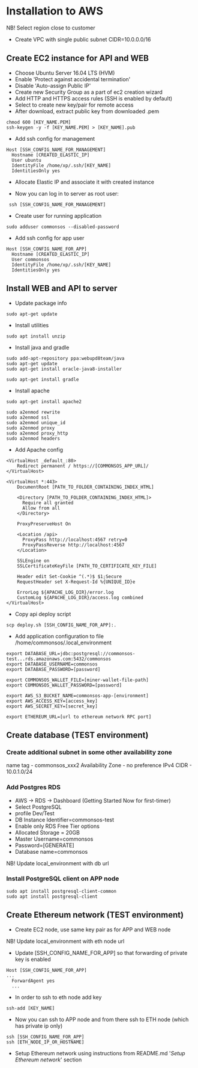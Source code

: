 # Installation to AWS

NB! Select region close to customer

- Create VPC with single public subnet CIDR=10.0.0.0/16

## Create EC2 instance for API and WEB
- Choose Ubuntu Server 16.04 LTS (HVM)
- Enable 'Protect against accidental termination'
- Disable 'Auto-assign Public IP'
- Create new Security Group as a part of ec2 creation wizard
- Add HTTP and HTTPS access rules (SSH is enabled by default)
- Select to create new key/pair for remote access
- After download, extract public key from downloaded .pem
```
chmod 600 [KEY_NAME.PEM]
ssh-keygen -y -f [KEY_NAME.PEM] > [KEY_NAME].pub
``` 

- Add ssh config for management
```
Host [SSH_CONFIG_NAME_FOR_MANAGEMENT]
  Hostname [CREATED_ELASTIC_IP]
  User ubuntu
  IdentityFile /home/xp/.ssh/[KEY_NAME]
  IdentitiesOnly yes
```

- Allocate Elastic IP and associate it with created instance

- Now you can log in to server as root user:
```
 ssh [SSH_CONFIG_NAME_FOR_MANAGEMENT]
```

- Create user for running application
```
sudo adduser commonsos --disabled-password
```

- Add ssh config for app user
```
Host [SSH_CONFIG_NAME_FOR_APP]
  Hostname [CREATED_ELASTIC_IP]
  User commonsos
  IdentityFile /home/xp/.ssh/[KEY_NAME]
  IdentitiesOnly yes
```


## Install WEB and API to server
- Update package info
```
sudo apt-get update
```

- Install utilities
```
sudo apt install unzip
```

- Install java and gradle
```
sudo add-apt-repository ppa:webupd8team/java
sudo apt-get update
sudo apt-get install oracle-java8-installer 

sudo apt-get install gradle 
```

- Install apache
```
sudo apt-get install apache2

sudo a2enmod rewrite
sudo a2enmod ssl
sudo a2enmod unique_id
sudo a2enmod proxy
sudo a2enmod proxy_http
sudo a2enmod headers
```

- Add Apache config
```
<VirtualHost _default_:80>
	Redirect permanent / https://[COMMONSOS_APP_URL]/
</VirtualHost>

<VirtualHost *:443>
    DocumentRoot [PATH_TO_FOLDER_CONTAINING_INDEX_HTML]

    <Directory [PATH_TO_FOLDER_CONTAINING_INDEX_HTML]>
      Require all granted
      Allow from all
    </Directory>

    ProxyPreserveHost On

    <Location /api>
      ProxyPass http://localhost:4567 retry=0
      ProxyPassReverse http://localhost:4567
    </Location>

    SSLEngine on
    SSLCertificateKeyFile [PATH_TO_CERTIFICATE_KEY_FILE]

    Header edit Set-Cookie ^(.*)$ $1;Secure
    RequestHeader set X-Request-Id %{UNIQUE_ID}e

    ErrorLog ${APACHE_LOG_DIR}/error.log
    CustomLog ${APACHE_LOG_DIR}/access.log combined
</VirtualHost>
```


- Copy api deploy script 
```
scp deploy.sh [SSH_CONFIG_NAME_FOR_APP]:.
```

- Add application configuration to file /home/commonsos/.local_environment
```
export DATABASE_URL=jdbc:postgresql://commonsos-test...rds.amazonaws.com:5432/commonsos
export DATABASE_USERNAME=commonsos
export DATABASE_PASSWORD=[password]

export COMMONSOS_WALLET_FILE=[miner-wallet-file-path]
export COMMONSOS_WALLET_PASSWORD=[password]

export AWS_S3_BUCKET_NAME=commonsos-app-[environment]
export AWS_ACCESS_KEY=[access_key]
export AWS_SECRET_KEY=[secret_key]

export ETHEREUM_URL=[url to ethereum network RPC port]
```

## Create database (TEST environment)

### Create additional subnet in some other availability zone
name tag - commonsos_xxx2
Availability Zone - no preference
IPv4 CIDR - 10.0.1.0/24

### Add Postgres RDS
- AWS -> RDS -> Dashboard (Getting Started Now for first-timer)
- Select PostgreSQL
- profile Dev/Test
- DB Instance Identifier=commonsos-test
- Enable only RDS Free Tier options
- Allocated Storage = 20GB
- Master Username=commonsos
- Password=[GENERATE]
- Database name=commonsos

NB! Update local_environment with db url

### Install PostgreSQL client on APP node
```
sudo apt install postgresql-client-common
sudo apt install postgresql-client
```

## Create Ethereum network (TEST environment)
- Create EC2 node, use same key pair as for APP and WEB node

NB! Update local_environment with eth node url

- Update [SSH_CONFIG_NAME_FOR_APP] so that forwarding of private key is enabled
```
Host [SSH_CONFIG_NAME_FOR_APP]
...
  ForwardAgent yes
  ...
```
- In order to ssh to eth node add key
```
ssh-add [KEY_NAME]
```
- Now you can ssh to APP node and from there ssh to ETH node (which has private ip only)
```
ssh [SSH_CONFIG_NAME_FOR_APP]
ssh [ETH_NODE_IP_OR_HOSTNAME]
```

- Setup Ethereum network using instructions from README.md '_Setup Ethereum network_' section 
